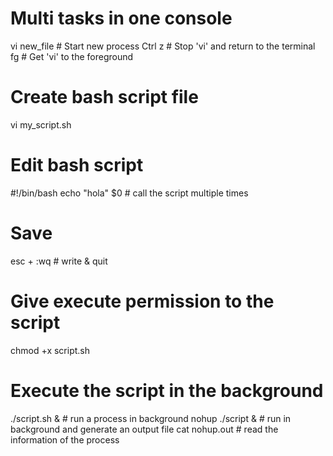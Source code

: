 # Multi tasks in one console
vi new_file             # Start new process
Ctrl z                  # Stop 'vi' and return to the terminal
fg                      # Get 'vi' to the foreground




# Create bash script file
vi my_script.sh

# Edit bash script
#!/bin/bash
echo "hola"
$0                          # call the script multiple times

# Save
esc + :wq                   # write & quit

# Give execute permission to the script
chmod +x script.sh

# Execute the script in the background
./script.sh &               # run a process in background
nohup ./script &            # run in background and generate an output file
cat nohup.out               # read the information of the process